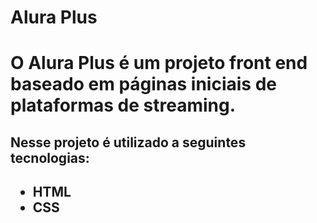 <h1> Alura Plus <h1>
<p> O Alura Plus é um projeto front end baseado em páginas iniciais de plataformas de streaming.<p>
  
<h2> Nesse projeto é utilizado a seguintes tecnologias:<h2>
        
<ul>
  <li>HTML</li>
  <li>CSS</li>
</ul>
